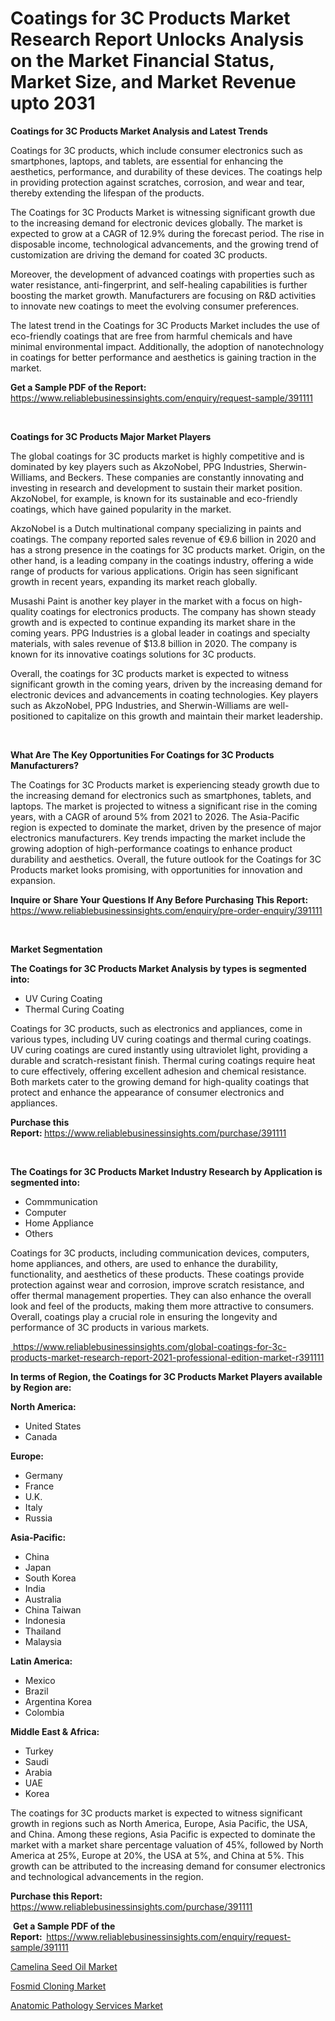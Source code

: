 <p><h1>Coatings for 3C Products Market Research Report Unlocks Analysis on the Market Financial Status, Market Size, and Market Revenue upto 2031</h1></p><p><strong>Coatings for 3C Products Market Analysis and Latest Trends</strong></p>
<p><p>Coatings for 3C products, which include consumer electronics such as smartphones, laptops, and tablets, are essential for enhancing the aesthetics, performance, and durability of these devices. The coatings help in providing protection against scratches, corrosion, and wear and tear, thereby extending the lifespan of the products.</p><p>The Coatings for 3C Products Market is witnessing significant growth due to the increasing demand for electronic devices globally. The market is expected to grow at a CAGR of 12.9% during the forecast period. The rise in disposable income, technological advancements, and the growing trend of customization are driving the demand for coated 3C products.</p><p>Moreover, the development of advanced coatings with properties such as water resistance, anti-fingerprint, and self-healing capabilities is further boosting the market growth. Manufacturers are focusing on R&D activities to innovate new coatings to meet the evolving consumer preferences.</p><p>The latest trend in the Coatings for 3C Products Market includes the use of eco-friendly coatings that are free from harmful chemicals and have minimal environmental impact. Additionally, the adoption of nanotechnology in coatings for better performance and aesthetics is gaining traction in the market.</p></p>
<p><strong>Get a Sample PDF of the Report:&nbsp;</strong> <a href="https://www.reliablebusinessinsights.com/enquiry/request-sample/391111">https://www.reliablebusinessinsights.com/enquiry/request-sample/391111</a></p>
<p>&nbsp;</p>
<p><strong>Coatings for 3C Products Major Market Players</strong></p>
<p><p>The global coatings for 3C products market is highly competitive and is dominated by key players such as AkzoNobel, PPG Industries, Sherwin-Williams, and Beckers. These companies are constantly innovating and investing in research and development to sustain their market position. AkzoNobel, for example, is known for its sustainable and eco-friendly coatings, which have gained popularity in the market.</p><p>AkzoNobel is a Dutch multinational company specializing in paints and coatings. The company reported sales revenue of €9.6 billion in 2020 and has a strong presence in the coatings for 3C products market. Origin, on the other hand, is a leading company in the coatings industry, offering a wide range of products for various applications. Origin has seen significant growth in recent years, expanding its market reach globally.</p><p>Musashi Paint is another key player in the market with a focus on high-quality coatings for electronics products. The company has shown steady growth and is expected to continue expanding its market share in the coming years. PPG Industries is a global leader in coatings and specialty materials, with sales revenue of $13.8 billion in 2020. The company is known for its innovative coatings solutions for 3C products.</p><p>Overall, the coatings for 3C products market is expected to witness significant growth in the coming years, driven by the increasing demand for electronic devices and advancements in coating technologies. Key players such as AkzoNobel, PPG Industries, and Sherwin-Williams are well-positioned to capitalize on this growth and maintain their market leadership.</p></p>
<p>&nbsp;</p>
<p><strong>What Are The Key Opportunities For Coatings for 3C Products Manufacturers?</strong></p>
<p><p>The Coatings for 3C Products market is experiencing steady growth due to the increasing demand for electronics such as smartphones, tablets, and laptops. The market is projected to witness a significant rise in the coming years, with a CAGR of around 5% from 2021 to 2026. The Asia-Pacific region is expected to dominate the market, driven by the presence of major electronics manufacturers. Key trends impacting the market include the growing adoption of high-performance coatings to enhance product durability and aesthetics. Overall, the future outlook for the Coatings for 3C Products market looks promising, with opportunities for innovation and expansion.</p></p>
<p><strong>Inquire or Share Your Questions If Any Before Purchasing This Report:</strong> <a href="https://www.reliablebusinessinsights.com/enquiry/pre-order-enquiry/391111">https://www.reliablebusinessinsights.com/enquiry/pre-order-enquiry/391111</a></p>
<p>&nbsp;</p>
<p><strong>Market Segmentation</strong></p>
<p><strong>The Coatings for 3C Products Market Analysis by types is segmented into:</strong></p>
<p><ul><li>UV Curing Coating</li><li>Thermal Curing Coating</li></ul></p>
<p><p>Coatings for 3C products, such as electronics and appliances, come in various types, including UV curing coatings and thermal curing coatings. UV curing coatings are cured instantly using ultraviolet light, providing a durable and scratch-resistant finish. Thermal curing coatings require heat to cure effectively, offering excellent adhesion and chemical resistance. Both markets cater to the growing demand for high-quality coatings that protect and enhance the appearance of consumer electronics and appliances.</p></p>
<p><strong>Purchase this Report:&nbsp;</strong><a href="https://www.reliablebusinessinsights.com/purchase/391111">https://www.reliablebusinessinsights.com/purchase/391111</a></p>
<p>&nbsp;</p>
<p><strong>The Coatings for 3C Products Market Industry Research by Application is segmented into:</strong></p>
<p><ul><li>Commmunication</li><li>Computer</li><li>Home Appliance</li><li>Others</li></ul></p>
<p><p>Coatings for 3C products, including communication devices, computers, home appliances, and others, are used to enhance the durability, functionality, and aesthetics of these products. These coatings provide protection against wear and corrosion, improve scratch resistance, and offer thermal management properties. They can also enhance the overall look and feel of the products, making them more attractive to consumers. Overall, coatings play a crucial role in ensuring the longevity and performance of 3C products in various markets.</p></p>
<p><a href="https://www.reliablebusinessinsights.com/global-coatings-for-3c-products-market-research-report-2021-professional-edition-market-r391111">&nbsp;https://www.reliablebusinessinsights.com/global-coatings-for-3c-products-market-research-report-2021-professional-edition-market-r391111</a></p>
<p><strong>In terms of Region, the Coatings for 3C Products Market Players available by Region are:</strong></p>
<p>
    <p> <strong> North America: </strong>
        <ul>
            <li>United States</li>
            <li>Canada</li>
        </ul>
        </p> 
    <p> <strong> Europe: </strong>
        <ul>
            <li>Germany</li>
            <li>France</li>
            <li>U.K.</li>
            <li>Italy</li>
            <li>Russia</li>
        </ul>
        </p> 
    <p> <strong> Asia-Pacific: </strong>
        <ul>
            <li>China</li>
            <li>Japan</li>
            <li>South Korea</li>
            <li>India</li>
            <li>Australia</li>
            <li>China Taiwan</li>
            <li>Indonesia</li>
            <li>Thailand</li>
            <li>Malaysia</li>
        </ul>
        </p> 
    <p> <strong> Latin America: </strong>
        <ul>
            <li>Mexico</li>
            <li>Brazil</li>
            <li>Argentina Korea</li>
            <li>Colombia</li>
        </ul>
        </p> 
    <p> <strong> Middle East & Africa: </strong>
        <ul>
            <li>Turkey</li>
            <li>Saudi</li>
            <li>Arabia</li>
            <li>UAE</li>
            <li>Korea</li>
        </ul>
    </p>
    </p>
<p><p>The coatings for 3C products market is expected to witness significant growth in regions such as North America, Europe, Asia Pacific, the USA, and China. Among these regions, Asia Pacific is expected to dominate the market with a market share percentage valuation of 45%, followed by North America at 25%, Europe at 20%, the USA at 5%, and China at 5%. This growth can be attributed to the increasing demand for consumer electronics and technological advancements in the region.</p></p>
<p><strong>Purchase this Report: </strong><a href="https://www.reliablebusinessinsights.com/purchase/391111">https://www.reliablebusinessinsights.com/purchase/391111</a></p>
<p>&nbsp;<strong>Get a Sample PDF of the Report:&nbsp;&nbsp;</strong><a href="https://www.reliablebusinessinsights.com/enquiry/request-sample/391111">https://www.reliablebusinessinsights.com/enquiry/request-sample/391111</a></p>
<p><strong></strong></p>
<p><p><a href="https://github.com/Bryanturray6576/Market-Research-Report-List-1/blob/main/camelina-seed-oil-market.md">Camelina Seed Oil Market</a></p><p><a href="https://github.com/xvyfpyhu18/Market-Research-Report-List-1/blob/main/fosmid-cloning-market.md">Fosmid Cloning Market</a></p><p><a href="https://github.com/YashRP12/Market-Research-Report-List-5/blob/main/anatomic-pathology-services-market.md">Anatomic Pathology Services Market</a></p></p>